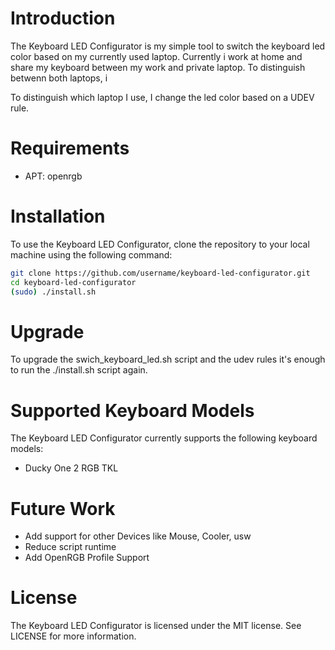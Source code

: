 # Introduction

The Keyboard LED Configurator is my simple tool to switch the keyboard led color based on my currently used laptop.
Currently i work at home and share my keyboard between my work and private laptop. To distinguish betwenn both laptops, i 

To distinguish which laptop I use, I change the led color based on a UDEV rule.


# Requirements

* APT: openrgb


# Installation

To use the Keyboard LED Configurator, clone the repository to your local machine using the following command:

```bash
git clone https://github.com/username/keyboard-led-configurator.git
cd keyboard-led-configurator
(sudo) ./install.sh
```


# Upgrade

To upgrade the swich_keyboard_led.sh script and the udev rules it's enough to run the ./install.sh script again.


# Supported Keyboard Models

The Keyboard LED Configurator currently supports the following keyboard models:

* Ducky One 2 RGB TKL


# Future Work

* Add support for other Devices like Mouse, Cooler, usw
* Reduce script runtime
* Add OpenRGB Profile Support


# License

The Keyboard LED Configurator is licensed under the MIT license. See LICENSE for more information.
